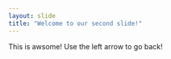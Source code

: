 ```yaml
---
layout: slide
title: "Welcome to our second slide!"
---
```

This is awsome!
Use the left arrow to go back!
